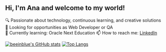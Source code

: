 ## Hi, I'm Ana and welcome to my world!
🔍 Passionate about technology, continuous learning, and creative solutions  
💼 Looking for opportunities as Web Developer or QA  
🌱 Currently learning: Oracle Next Education
📫 How to reach me: [LinkedIn](https://www.linkedin.com/in/anabeatriz-p/)

[![beeinblue's GitHub stats](https://github-readme-stats.vercel.app/api?username=beeinblue&show_icons=true&theme=radical&hide=issues,contribs)](https://github.com/anuraghazra/github-readme-stats)
[![Top Langs](https://github-readme-stats.vercel.app/api/top-langs/?username=beeinblue&layout=compact&theme=radical)](https://github.com/beeinblue)

